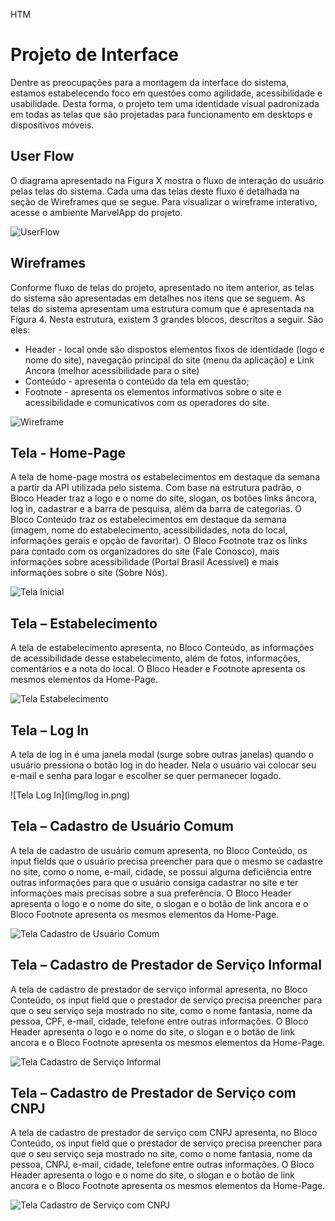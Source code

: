 HTM
# Projeto de Interface

Dentre as preocupações para a montagem da interface do sistema, estamos estabelecendo foco em questões como agilidade, acessibilidade e usabilidade. Desta forma, o projeto tem uma identidade visual padronizada em todas as telas que são projetadas para funcionamento em desktops e dispositivos móveis.

## User Flow

O diagrama apresentado na Figura X mostra o fluxo de interação do usuário pelas telas do sistema. Cada uma das telas deste fluxo é detalhada na seção de Wireframes que se segue. Para visualizar o wireframe interativo, acesse o ambiente MarvelApp do projeto.

![UserFlow](img/Fluxo.PNG)

## Wireframes

Conforme fluxo de telas do projeto, apresentado no item anterior, as telas do sistema são apresentadas em detalhes nos itens que se seguem. As telas do sistema apresentam uma estrutura comum que é apresentada na Figura 4. Nesta estrutura, existem 3 grandes blocos, descritos a seguir. São eles:
- Header - local onde são dispostos elementos fixos de identidade (logo e nome do site), navegação principal do site (menu da aplicação) e Link Ancora (melhor acessibilidade para o site)
-	Conteúdo - apresenta o conteúdo da tela em questão;
-	Footnote - apresenta os elementos informativos sobre o site e acessibilidade e comunicativos com os operadores do site.

![Wireframe](img/template.png)

## Tela - Home-Page

A tela de home-page mostra os estabelecimentos em destaque da semana a partir da API utilizada pelo sistema. 
Com base na estrutura padrão, o Bloco Header traz a logo e o nome do site, slogan, os botões links âncora, log in, cadastrar e a barra de pesquisa, além da barra de categorias. O Bloco Conteúdo traz os estabelecimentos em destaque da semana (imagem, nome do estabelecimento, acessibilidades, nota do local, informações gerais e opção de favoritar). O Bloco Footnote traz os links para contado com os organizadores do site (Fale Conosco), mais informações sobre acessibilidade (Portal Brasil Acessível) e mais informações sobre o site (Sobre Nós).

 ![Tela Inicial](img/index.png)

## Tela – Estabelecimento

A tela de estabelecimento apresenta, no Bloco Conteúdo, as informações de acessibilidade desse estabelecimento, além de fotos, informações, comentários e a nota do local. O Bloco Header e Footnote apresenta os mesmos elementos da Home-Page. 

 ![Tela Estabelecimento](img/estabelecimento.png)

## Tela – Log In

A tela de log in é uma janela modal (surge sobre outras janelas) quando o usuário pressiona o botão log in do header. Nela o usuário vai colocar seu e-mail e senha para logar e escolher se quer permanecer logado. 

![Tela Log In](img/log in.png)


## Tela – Cadastro de Usuário Comum

A tela de cadastro de usuário comum apresenta, no Bloco Conteúdo, os input fields que o usuário precisa preencher para que o mesmo se cadastre no site, como o nome, e-mail, cidade, se possui alguma deficiência entre outras informações para que o usuário consiga cadastrar no site e ter informações mais precisas sobre a sua preferência. O Bloco Header apresenta o logo e o nome do site, o slogan e o botão de link ancora e o Bloco Footnote apresenta os mesmos elementos da Home-Page.

![Tela Cadastro de Usuário Comum](img/comum.png)


## Tela – Cadastro de Prestador de Serviço Informal

A tela de cadastro de prestador de serviço informal apresenta, no Bloco Conteúdo, os input field que o prestador de serviço precisa preencher para que o seu serviço seja mostrado no site, como o nome fantasia, nome da pessoa, CPF, e-mail, cidade, telefone entre outras informações. O Bloco Header apresenta o logo e o nome do site, o slogan e o botão de link ancora e o Bloco Footnote apresenta os mesmos elementos da Home-Page.

![Tela Cadastro de Serviço Informal](img/informal.png)


## Tela – Cadastro de Prestador de Serviço com CNPJ

A tela de cadastro de prestador de serviço com CNPJ apresenta, no Bloco Conteúdo, os input field que o prestador de serviço precisa preencher para que o seu serviço seja mostrado no site, como o nome fantasia, nome da pessoa, CNPJ, e-mail, cidade, telefone entre outras informações. O Bloco Header apresenta o logo e o nome do site, o slogan e o botão de link ancora e o Bloco Footnote apresenta os mesmos elementos da Home-Page.

![Tela Cadastro de Serviço com CNPJ](img/CNPJ.png)

